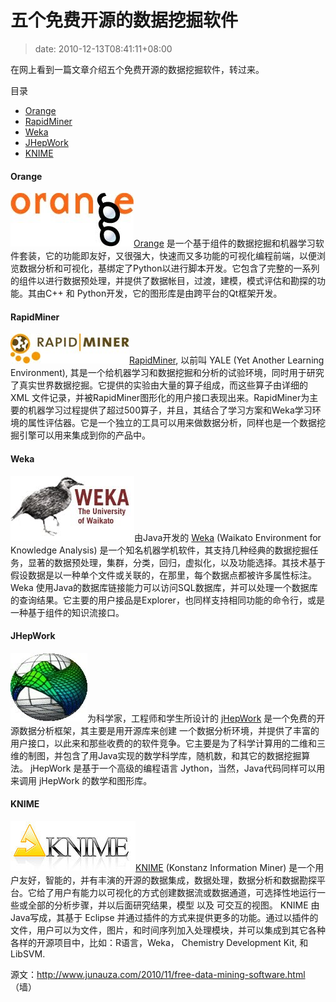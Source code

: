 # 五个免费开源的数据挖掘软件
>date: 2010-12-13T08:41:11+08:00


在网上看到一篇文章介绍五个免费开源的数据挖掘软件，转过来。




目录



* [Orange](#Orange "Orange")
* [RapidMiner](#RapidMiner "RapidMiner")
* [Weka](#Weka "Weka")
* [JHepWork](#JHepWork "JHepWork")
* [KNIME](#KNIME "KNIME")

#### Orange


[![](/assets/images/coolshell.cn/wp-content/uploads/2010/12/orange-data-mining-software.jpg)](http://www.ailab.si/orange)[Orange](http://www.ailab.si/orange) 是一个基于组件的数据挖掘和机器学习软件套装，它的功能即友好，又很强大，快速而又多功能的可视化编程前端，以便浏览数据分析和可视化，基绑定了Python以进行脚本开发。它包含了完整的一系列的组件以进行数据预处理，并提供了数据帐目，过渡，建模，模式评估和勘探的功能。其由C++ 和 Python开发，它的图形库是由跨平台的Qt框架开发。


#### RapidMiner


[![](/assets/images/coolshell.cn/wp-content/uploads/2010/12/data-mining-software-rapidminer.jpg)](http://rapidminer.com/)[RapidMiner](http://rapidminer.com/), 以前叫 YALE (Yet Another Learning Environment), 其是一个给机器学习和数据挖掘和分析的试验环境，同时用于研究了真实世界数据挖掘。它提供的实验由大量的算子组成，而这些算子由详细的XML 文件记录，并被RapidMiner图形化的用户接口表现出来。RapidMiner为主要的机器学习过程提供了超过500算子，并且，其结合了学习方案和Weka学习环境的属性评估器。它是一个独立的工具可以用来做数据分析，同样也是一个数据挖掘引擎可以用来集成到你的产品中。



#### Weka


[![](/assets/images/coolshell.cn/wp-content/uploads/2010/12/data-mining-software-weka.jpg)](http://www.cs.waikato.ac.nz/~ml/weka/)由Java开发的 [Weka](http://www.cs.waikato.ac.nz/~ml/weka/) (Waikato Environment for Knowledge Analysis) 是一个知名机器学机软件，其支持几种经典的数据挖掘任务，显著的数据预处理，集群，分类，回归，虚拟化，以及功能选择。其技术基于假设数据是以一种单个文件或关联的，在那里，每个数据点都被许多属性标注。 Weka 使用Java的数据库链接能力可以访问SQL数据库，并可以处理一个数据库的查询结果。它主要的用户接品是Explorer，也同样支持相同功能的命令行，或是一种基于组件的知识流接口。


#### JHepWork


[![](/assets/images/coolshell.cn/wp-content/uploads/2010/12/data_mining_software_jhepwork.jpg)](http://jwork.org/jhepwork/)为科学家，工程师和学生所设计的 [jHepWork](http://jwork.org/jhepwork/) 是一个免费的开源数据分析框架，其主要是用开源库来创建 一个数据分析环境，并提供了丰富的用户接口，以此来和那些收费的的软件竞争。它主要是为了科学计算用的二维和三维的制图，并包含了用Java实现的数学科学库，随机数，和其它的数据挖掘算法。 jHepWork 是基于一个高级的编程语言 Jython，当然，Java代码同样可以用来调用 jHepWork 的数学和图形库。


#### KNIME


[![](/assets/images/coolshell.cn/wp-content/uploads/2010/12/data-mining-software-KNIME.jpg)](http://www.knime.org/)[KNIME](http://www.knime.org/) (Konstanz Information Miner) 是一个用户友好，智能的，并有丰演的开源的数据集成，数据处理，数据分析和数据勘探平台。它给了用户有能力以可视化的方式创建数据流或数据通道，可选择性地运行一些或全部的分析步骤，并以后面研究结果，模型 以及 可交互的视图。 KNIME 由Java写成，其基于 Eclipse 并通过插件的方式来提供更多的功能。通过以插件的文件，用户可以为文件，图片，和时间序列加入处理模块，并可以集成到其它各种各样的开源项目中，比如：R语言，Weka， Chemistry Development Kit, 和 LibSVM.


源文：<http://www.junauza.com/2010/11/free-data-mining-software.html>（墙）


